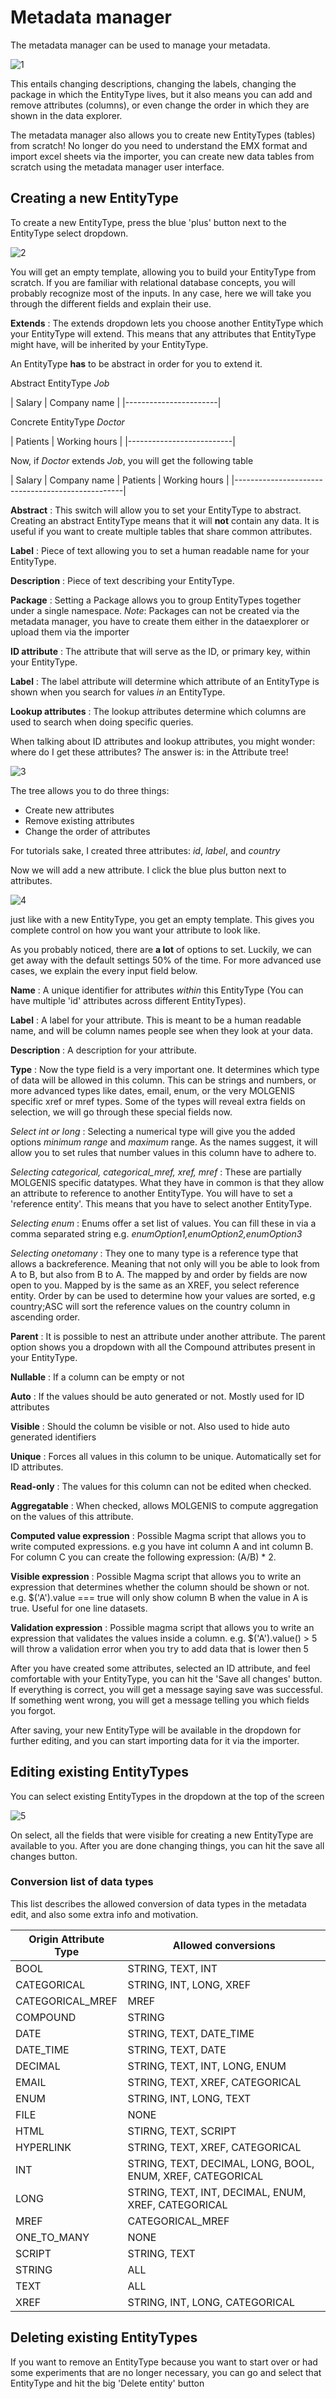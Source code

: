 # Metadata manager
The metadata manager can be used to manage your metadata.

![1](../images/metadata-manager/full-edit-overview.png?raw=true)

This entails changing descriptions, changing the labels, changing the package in which the EntityType lives, but it also 
means you can add and remove attributes (columns), or even change the order in which they are shown in the data explorer.

The metadata manager also allows you to create new EntityTypes (tables) from scratch! 
No longer do you need to understand the EMX format and import excel sheets via the importer, you can create new data tables 
from scratch using the metadata manager user interface.

## Creating a new EntityType
To create a new EntityType, press the blue 'plus' button next to the EntityType select dropdown.

![2](../images/metadata-manager/entity-edit-form-new.png?raw=true)

You will get an empty template, allowing you to build your EntityType from scratch. 
If you are familiar with relational database concepts, you will probably recognize most of the inputs. 
In any case, here we will take you through the different fields and explain their use.

__Extends__ 
: The extends dropdown lets you choose another EntityType which your EntityType will extend. 
This means that any attributes that EntityType might have, will be inherited by your EntityType.

An EntityType __has__ to be abstract in order for you to extend it.

Abstract EntityType _Job_

| Salary | Company name |
|-----------------------|

Concrete EntityType _Doctor_

| Patients | Working hours |
|--------------------------|

Now, if _Doctor_ extends _Job_, you will get the following table

| Salary | Company name | Patients | Working hours |
|--------------------------------------------------|

__Abstract__
: This switch will allow you to set your EntityType to abstract. Creating an abstract EntityType means that it will __not__ contain any
data. It is useful if you want to create multiple tables that share common attributes.

__Label__
: Piece of text allowing you to set a human readable name for your EntityType.

__Description__
: Piece of text describing your EntityType.

__Package__
: Setting a Package allows you to group EntityTypes together under a single namespace. 
_Note_: Packages can not be created via the metadata manager, you have to create them either in the dataexplorer or upload them via the importer

__ID attribute__
: The attribute that will serve as the ID, or primary key, within your EntityType.

__Label__
: The label attribute will determine which attribute of an EntityType is shown when you search for values _in_ an EntityType.

__Lookup attributes__
: The lookup attributes determine which columns are used to search when doing specific queries.

When talking about ID attributes and lookup attributes, you might wonder: where do I get these attributes?
The answer is: in the Attribute tree!

![3](../images/metadata-manager/attribute-tree-new.png?raw=true)

The tree allows you to do three things:
- Create new attributes
- Remove existing attributes
- Change the order of attributes

For tutorials sake, I created three attributes: _id_, _label_, and _country_

Now we will add a new attribute. I click the blue plus button next to attributes.

![4](../images/metadata-manager/attribute-edit-form-new.png?raw=true)

just like with a new EntityType, you get an empty template. This gives you complete control on how you want your attribute to look like.


As you probably noticed, there are __a lot__ of options to set. Luckily, we can get away with the default settings 50% of the time.
For more advanced use cases, we explain the every input field below.

__Name__
: A unique identifier for attributes _within_ this EntityType (You can have multiple 'id' attributes across different EntityTypes).

__Label__
: A label for your attribute. This is meant to be a human readable name, and will be column names people see when they look at your data.

__Description__
: A description for your attribute.

__Type__
: Now the type field is a very important one. It determines which type of data will be allowed in this column. 
This can be strings and numbers, or more advanced types like dates, email, enum, or the very MOLGENIS specific xref or mref types.
Some of the types will reveal extra fields on selection, we will go through these special fields now.

_Select int or long_
: Selecting a numerical type will give you the added options _minimum range_ and _maximum_ range. 
As the names suggest, it will allow you to set rules that number values in this column have to adhere to.

_Selecting categorical, categorical_mref, xref, mref_
: These are partially MOLGENIS specific datatypes. What they have in common is that they allow an attribute to reference to another EntityType.
You will have to set a 'reference entity'. This means that you have to select another EntityType.

_Selecting enum_
: Enums offer a set list of values. You can fill these in via a comma separated string e.g. _enumOption1,enumOption2,enumOption3_

_Selecting onetomany_
: They one to many type is a reference type that allows a backreference. Meaning that not only will you be able to look from A to B, but also from B to A.
The mapped by and order by fields are now open to you. Mapped by is the same as an XREF, you select reference entity. Order by can be used to
determine how your values are sorted, e.g country;ASC will sort the reference values on the country column in ascending order.

__Parent__
: It is possible to nest an attribute under another attribute. 
The parent option shows you a dropdown with all the Compound attributes present in your EntityType.

__Nullable__
: If a column can be empty or not

__Auto__
: If the values should be auto generated or not. Mostly used for ID attributes

__Visible__
: Should the column be visible or not. Also used to hide auto generated identifiers

__Unique__
: Forces all values in this column to be unique. Automatically set for ID attributes.

__Read-only__
: The values for this column can not be edited when checked.

__Aggregatable__
: When checked, allows MOLGENIS to compute aggregation on the values of this attribute.

__Computed value expression__
: Possible Magma script that allows you to write computed expressions. e.g you have int column A and int column B. For column C you can create
the following expression: (A/B) * 2.

__Visible expression__
: Possible Magma script that allows you to write an expression that determines whether the column should be shown or not.
e.g. $('A').value === true will only show column B when the value in A is true. Useful for one line datasets.

__Validation expression__
: Possible magma script that allows you to write an expression that validates the values inside a column.
e.g. $('A').value() > 5 will throw a validation error when you try to add data that is lower then 5

After you have created some attributes, selected an ID attribute, and feel comfortable with your EntityType, you can hit the 'Save all changes' button.
If everything is correct, you will get a message saying save was successful. If something went wrong, you will get a message telling you which fields you forgot.

After saving, your new EntityType will be available in the dropdown for further editing, and you can start importing data
for it via the importer.

## Editing existing EntityTypes
You can select existing EntityTypes in the dropdown at the top of the screen

![5](../images/metadata-manager/header-select-open.png?raw=true)

On select, all the fields that were visible for creating a new EntityType are available to you.
After you are done changing things, you can hit the save all changes button.

### Conversion list of data types
This list describes the allowed conversion of data types in the metadata edit, and also some extra info and motivation.

| Origin Attribute Type | Allowed conversions |
|-----------------------|---------------------|
| BOOL                  | STRING, TEXT, INT   |
| CATEGORICAL           | STRING, INT, LONG, XREF |
| CATEGORICAL_MREF      | MREF                |
| COMPOUND              | STRING              |
| DATE                  | STRING, TEXT, DATE_TIME |
| DATE_TIME             | STRING, TEXT, DATE  |
| DECIMAL               | STRING, TEXT, INT, LONG, ENUM |
| EMAIL                 | STRING, TEXT, XREF, CATEGORICAL |
| ENUM                  | STRING, INT, LONG, TEXT |
| FILE                  | NONE                |
| HTML                  | STIRNG, TEXT, SCRIPT |
| HYPERLINK             | STRING, TEXT, XREF, CATEGORICAL |
| INT                   | STRING, TEXT, DECIMAL, LONG, BOOL, ENUM, XREF, CATEGORICAL |
| LONG                  | STRING, TEXT, INT, DECIMAL, ENUM, XREF, CATEGORICAL |
| MREF                  | CATEGORICAL_MREF    |
| ONE_TO_MANY           | NONE                |
| SCRIPT                | STRING, TEXT        |
| STRING                | ALL                 |
| TEXT                  | ALL                 |
| XREF                  | STRING, INT, LONG, CATEGORICAL |

## Deleting existing EntityTypes
If you want to remove an EntityType because you want to start over or had some experiments that are no longer necessary, you can go and
select that EntityType and hit the big 'Delete entity' button